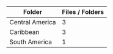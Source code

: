 | Folder          |   Files / Folders |
|-----------------|-------------------|
| Central America |                 3 |
| Caribbean       |                 3 |
| South America   |                 1 |
